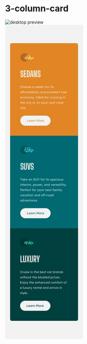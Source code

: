 # 3-column-card
<img src="./design/activ-state.jpg" alt="desktop preview">
<br>
<img src="./design/mobile-design.jpg" alt="mobile preview">
